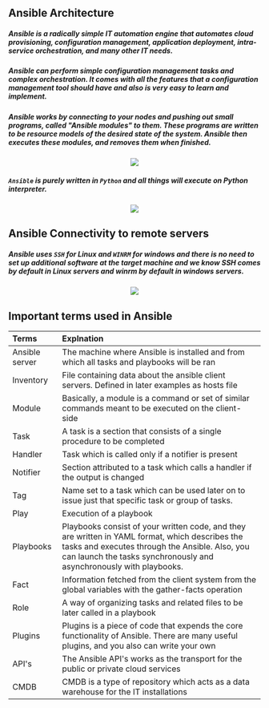 ## Ansible Architecture

##### Ansible is a radically simple IT automation engine that automates cloud provisioning, configuration management, application deployment, intra-service orchestration, and many other IT needs.
 
##### Ansible can perform simple configuration management tasks and complex orchestration. It comes with all the features that a configuration management tool should have and also is very easy to learn and implement.
 
##### Ansible works by connecting to your nodes and pushing out small programs, called "Ansible modules" to them. These programs are written to be resource models of the desired state of the system. Ansible then executes these modules, and removes them when finished.

<p align="center"> <img src="https://github.com/lerndevops/ansible/blob/master/static/Architecture2.PNG"> </p>


##### `Ansible` is purely written in `Python` and all things will execute on Python interpreter.

<p align="center"> <img src="https://github.com/lerndevops/ansible/blob/master/static/Architecture1.PNG"> </p>


## Ansible Connectivity to remote servers

##### Ansible uses `SSH` for Linux and `WINRM` for windows and there is no need to set up additional software at the target machine and we know SSH comes by default in Linux servers and winrm by default in windows servers.

<p align="center"> <img src="https://github.com/lerndevops/ansible/blob/master/static/Connectivity.PNG"> </p>

## Important terms used in Ansible

| Terms | Explnation | 
| :-------- | :---------------- |
| Ansible server | The machine where Ansible is installed and from which all tasks and playbooks will be ran |
| Inventory | File containing data about the ansible client servers. Defined in later examples as hosts file |
| Module | Basically, a module is a command or set of similar commands meant to be executed on the client-side |
| Task | A task is a section that consists of a single procedure to be completed |
| Handler | Task which is called only if a notifier is present |
| Notifier | Section attributed to a task which calls a handler if the output is changed |
| Tag | Name set to a task which can be used later on to issue just that specific task or group of tasks. |
| Play | Execution of a playbook |
| Playbooks | Playbooks consist of your written code, and they are written in YAML format, which describes the tasks and executes through the Ansible. Also, you can launch the tasks synchronously and asynchronously with playbooks.|
| Fact | Information fetched from the client system from the global variables with the gather-facts operation |
| Role | A way of organizing tasks and related files to be later called in a playbook |
| Plugins | Plugins is a piece of code that expends the core functionality of Ansible. There are many useful plugins, and you also can write your own |
| API's | The Ansible API's works as the transport for the public or private cloud services |
| CMDB | CMDB is a type of repository which acts as a data warehouse for the IT installations |
